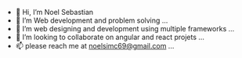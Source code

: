 - 👋 Hi, I’m Noel Sebastian
- 👀 I’m Web development and problem solving ...
- 🌱 I’m web designing and development using multiple frameworks ...
- 💞️ I’m looking to collaborate on angular and react projets ...
- 📫 please reach me at noelsimc69@gmail.com ...


<!---
noelsebastian22/noelsebastian22 is a ✨ special ✨ repository because its `README.md` (this file) appears on your GitHub profile.
You can click the Preview link to take a look at your changes.
--->

